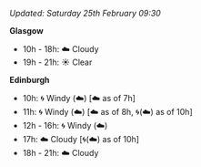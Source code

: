 *Updated: Saturday 25th February 09:30*

**Glasgow**

* 10h - 18h: :cloud: Cloudy
* 19h - 21h: :sunny: Clear

**Edinburgh**

* 10h: :cyclone: Windy (:cloud:) [:cloud: as of 7h]
* 11h: :cyclone: Windy (:cloud:) [:cloud: as of 8h, :cyclone:(:cloud:) as of 10h]
* 12h - 16h: :cyclone: Windy (:cloud:)
* 17h: :cloud: Cloudy [:cyclone:(:cloud:) as of 10h]
* 18h - 21h: :cloud: Cloudy
